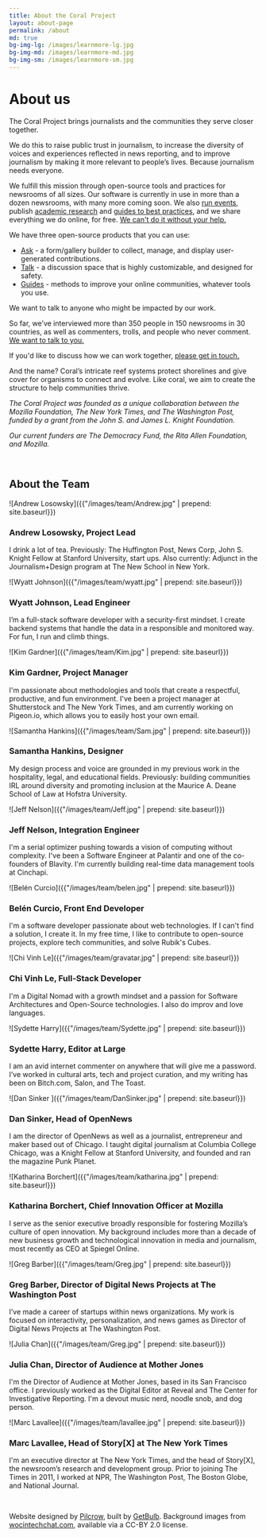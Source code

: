 ```yaml
---
title: About the Coral Project
layout: about-page
permalink: /about
md: true
bg-img-lg: /images/learnmore-lg.jpg
bg-img-md: /images/learnmore-md.jpg
bg-img-sm: /images/learnmore-sm.jpg
---
```

# About us

The Coral Project brings journalists and the communities they serve closer together. 

We do this to raise public trust in journalism, to increase the diversity of voices and experiences reflected in news reporting, and to improve journalism by making it more relevant to people’s lives. Because journalism needs everyone. 

We fulfill this mission through open-source tools and practices for newsrooms of all sizes. Our software is currently in use in more than a dozen newsrooms, with many more coming soon. We also [run events](https://blog.coralproject.net/beyond-comments-our-first-event/), publish [academic research](https://coralproject.net/research.html) and [guides to best practices](https://blog.coralproject.net/), and we share everything we do online, for free. [We can't do it without your help.](https://coralproject.net/contribute.html)

We have three open-source products that you can use:

* [Ask](/products/ask.html) -  a form/gallery builder to collect, manage, and display user-generated contributions. 
* [Talk](/products/talk.html) - a discussion space that is highly customizable, and designed for safety.
* [Guides](/products/guides.html) - methods to improve your online communities, whatever tools you use.

We want to talk to anyone who might be impacted by our work.

So far, we’ve interviewed more than 350 people in 150 newsrooms in 30 countries, as well as commenters, trolls, and people who never comment. [We want to talk to you.](/contact.html)

If you'd like to discuss how we can work together, [please get in touch.](/contact.html)

And the name? Coral’s intricate reef systems protect shorelines and give cover for organisms to connect and evolve. Like coral, we aim to create the structure to help communities thrive.

*The Coral Project was founded as a unique collaboration between the Mozilla Foundation, The New York Times, and The Washington Post, funded by a grant from the John S. and James L. Knight Foundation.*

*Our current funders are The Democracy Fund, the Rita Allen Foundation, and Mozilla.*

&nbsp;
&nbsp;

## About the Team
![Andrew Losowsky]({{"/images/team/Andrew.jpg" | prepend: site.baseurl}})

### Andrew Losowsky, Project Lead
I drink a lot of tea. Previously: The Huffington Post, News Corp, John S. Knight Fellow at Stanford University, start ups. Also currently: Adjunct in the Journalism+Design program at The New School in New York.

![Wyatt Johnson]({{"/images/team/wyatt.jpg" | prepend: site.baseurl}})

### Wyatt Johnson, Lead Engineer
I’m a full-stack software developer with a security-first mindset. I create backend systems that handle the data in a responsible and monitored way. For fun, I run and climb things.

![Kim Gardner]({{"/images/team/Kim.jpg" | prepend: site.baseurl}})

### Kim Gardner, Project Manager
I'm passionate about methodologies and tools that create a respectful, productive, and fun environment. I've been a project manager at Shutterstock and The New York Times, and am currently working on Pigeon.io, which allows you to easily host your own email.

![Samantha Hankins]({{"/images/team/Sam.jpg" | prepend: site.baseurl}})

### Samantha Hankins, Designer
My design process and voice are grounded in my previous work in the hospitality, legal, and educational fields. Previously: building communities IRL around diversity and promoting inclusion at the Maurice A. Deane School of Law at Hofstra University.

![Jeff Nelson]({{"/images/team/Jeff.jpg" | prepend: site.baseurl}})

### Jeff Nelson, Integration Engineer
I'm a serial optimizer pushing towards a vision of computing without complexity. I've been a Software Engineer at Palantir and one of the co-founders of Blavity. I'm currently building real-time data management tools at Cinchapi. 

![Belén Curcio]({{"/images/team/belen.jpg" | prepend: site.baseurl}})

### Belén Curcio, Front End Developer
I'm a software developer passionate about web technologies. If I can't find a solution, I create it. In my free time, I like to contribute to open-source projects, explore tech communities, and solve Rubik's Cubes.

![Chi Vinh Le]({{"/images/team/gravatar.jpg" | prepend: site.baseurl}})

### Chi Vinh Le, Full-Stack Developer
I'm a Digital Nomad with a growth mindset and a passion for Software Architectures and Open-Source technologies. I also do improv and love languages.

![Sydette Harry]({{"/images/team/Sydette.jpg" | prepend: site.baseurl}})

### Sydette Harry, Editor at Large
I am an avid internet commenter on anywhere that will give me a password. I’ve worked in cultural arts, tech and project curation, and my writing has been on Bitch.com, Salon, and The Toast.

![Dan Sinker ]({{"/images/team/DanSinker.jpg" | prepend: site.baseurl}})

### Dan Sinker, Head of OpenNews
I am the director of OpenNews as well as a journalist, entrepreneur and maker based out of Chicago. I taught digital journalism at Columbia College Chicago, was a Knight Fellow at Stanford University, and founded and ran the magazine Punk Planet.

![Katharina Borchert]({{"/images/team/katharina.jpg" | prepend: site.baseurl}})

### Katharina Borchert, Chief Innovation Officer at Mozilla
I serve as the senior executive broadly responsible for fostering Mozilla’s culture of open innovation. My background includes more than a decade of new business growth and technological innovation in media and journalism, most recently as CEO at Spiegel Online.

![Greg Barber]({{"/images/team/Greg.jpg" | prepend: site.baseurl}})

### Greg Barber, Director of Digital News Projects at The Washington Post
I’ve made a career of startups within news organizations. My work is focused on interactivity, personalization, and news games as Director of Digital News Projects at The Washington Post.

![Julia Chan]({{"/images/team/Greg.jpg" | prepend: site.baseurl}})

### Julia Chan, Director of Audience at Mother Jones
I'm the Director of Audience at Mother Jones, based in its San Francisco office. I previously worked as the Digital Editor at Reveal and The Center for Investigative Reporting. I'm a devout music nerd, noodle snob, and dog person.

![Marc Lavallee]({{"/images/team/lavallee.jpg" | prepend: site.baseurl}})

### Marc Lavallee, Head of Story[X] at The New York Times
I'm an executive director at The New York Times, and the head of Story[X], the newsroom’s research and development group. Prior to joining The Times in 2011, I worked at NPR, The Washington Post, The Boston Globe, and National Journal.

&nbsp;
&nbsp;


Website designed by [Pilcrow](http://www.pilcrow.ie/), built by [GetBulb](http://www.getbulb.com/). Background images from [wocintechchat.com](http://www.wocintechchat.com/), available via a CC-BY 2.0 license.
